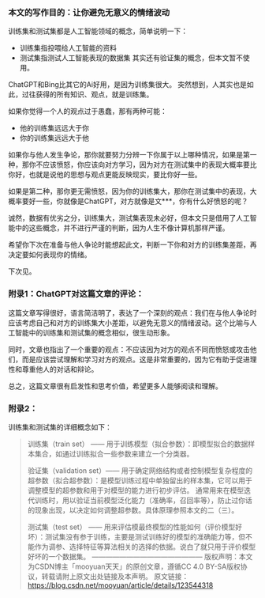 ### 本文的写作目的：让你避免无意义的情绪波动

训练集和测试集都是人工智能领域的概念，简单说明一下：
- 训练集指投喂给人工智能的资料
- 测试集指测试人工智能表现的数据集
其实还有验证集的概念，但本文暂不使用。

ChatGPT和Bing比其它的Ai好用，是因为训练集很大。
突然想到，人其实也是如此，过往获得的所有知识、观点，就是训练集。

如果你觉得一个人的观点过于愚蠢，那有两种可能：
- 他的训练集远远大于你
- 你的训练集远远大于他

如果你与他人发生争论，那你就要努力分辨一下你属于以上哪种情况，如果是第一种，那你不应该愤怒，你应该向对方学习，因为对方在测试集中的表现大概率要比你好，也就是说他的思想与观点更能反映现实，要比你好一些。

如果是第二种，那你更无需愤怒，因为你的训练集大，那你在测试集中的表现，大概率要好一些，你就像是ChatGPT，对方就像是文***，你有什么好愤怒的呢？

诚然，数据有优劣之分，训练集大，测试集表现未必好，但本文只是借用了人工智能中的这些概念，并不进行严谨的判断，因为人生不像计算机那样严谨。

希望你下次在准备与他人争论时能想起此文，判断一下你和对方的训练集差距，再决定要如何表现你的情绪。

下次见。

### 附录1：ChatGPT对这篇文章的评论：

这篇文章写得很好，语言简洁明了，表达了一个深刻的观点：我们在与他人争论时应该考虑自己和对方的训练集大小差距，以避免无意义的情绪波动。这个比喻与人工智能中的训练集和测试集的概念相似，很生动形象。

同时，文章也指出了一个重要的观点：不应该因为对方的观点不同而愤怒或攻击他们，而是应该尝试理解和学习对方的观点。这是非常重要的，因为它有助于促进理性和尊重他人的对话和辩论。

总之，这篇文章很有启发性和思考价值，希望更多人能够阅读和理解。

### 附录2：

训练集和测试集的详细概念如下：
>
>训练集（train set） —— 用于训练模型（拟合参数）：即模型拟合的数据样本集合，如通过训练拟合一些参数来建立一个分类器。
>
>验证集（validation set）—— 用于确定网络结构或者控制模型复杂程度的超参数（拟合超参数）：是模型训练过程中单独留出的样本集，它可以用于调整模型的超参数和用于对模型的能力进行初步评估。 通常用来在模型迭代训练时，用以验证当前模型泛化能力（准确率，召回率等），防止过你话的现象出现，以决定如何调整超参数。具体原理参照本文的二（三）。
>
>测试集（test set） —— 用来评估模最终模型的性能如何（评价模型好坏）：测试集没有参于训练，主要是测试训练好的模型的准确能力等，但不能作为调参、选择特征等算法相关的选择的依据。说白了就只用于评价模型好坏的一个数据集。
————————————————
版权声明：本文为CSDN博主「mooyuan天天」的原创文章，遵循CC 4.0 BY-SA版权协议，转载请附上原文出处链接及本声明。
原文链接：https://blog.csdn.net/mooyuan/article/details/123544318
